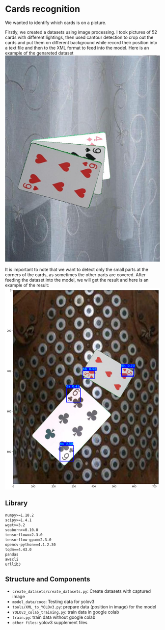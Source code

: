 # Cards recognition

We wanted to identify which cards is on a picture.

Firstly, we created a datasets using image processing. I took pictures of 52 cards with different lightings, then used cantour detection to crop out the cards and put them on different background while record their position into a text file and then to the XML format to feed into the model. Here is an example of the genareted dataset
![Example](generated_dataset.jpg)

It is important to note that we want to detect only the small parts at the corners of the cards, as sometimes the other parts are covered. After feeding the dataset into the model, we will get the result and here is an example of the result:
![Example](results.png)




## Library
```
numpy>=1.18.2
scipy>=1.4.1
wget>=3.2
seaborn>=0.10.0
tensorflow==2.3.0
tensorflow-gpu==2.3.0
opencv-python==4.1.2.30
tqdm==4.43.0
pandas
awscli
urllib3
```

## Structure and Components
- `create_datasets/create_datasets.py`: Create datasets with captured image 
- `model_data/coco`: Testing data for yolov3
- `tools/XML_to_YOLOv3.py`: prepare data (position in image) for the model
- `YOLOv3_colab_training.py`: train data in google colab 
- `train.py`: train data without google colab
- `other files`: yolov3 supplement files

